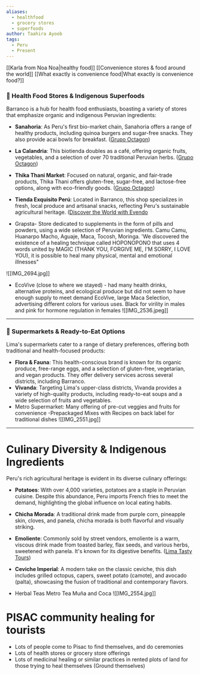 ```yaml
---
aliases:
  - healthfood
  - grocery stores
  - superfoods
author: Taahira Ayoob
tags:
  - Peru
  - Present
---
```

[[Karla from Noa Noa|healthy food]]
[[Convenience stores & food around the world]]
[[What exactly is convenience food|What exactly is convenience food?]]
### 🥦 Health Food Stores & Indigenous Superfoods

Barranco is a hub for health food enthusiasts, boasting a variety of stores that emphasize organic and indigenous Peruvian ingredients:

- **Sanahoria**: As Peru's first bio-market chain, Sanahoria offers a range of healthy products, including quinoa burgers and sugar-free snacks. They also provide acai bowls for breakfast. ([Grupo Octagon](https://grupoctagon.com/blog/tiendas-saludables-y-naturales-en-barranco/?utm_source=chatgpt.com "Tiendas saludables y naturales en Barranco - Blog"))

- **La Calandria**: This biotienda doubles as a café, offering organic fruits, vegetables, and a selection of over 70 traditional Peruvian herbs. ([Grupo Octagon](https://grupoctagon.com/blog/tiendas-saludables-y-naturales-en-barranco/?utm_source=chatgpt.com "Tiendas saludables y naturales en Barranco - Blog"))

- **Thika Thani Market**: Focused on natural, organic, and fair-trade products, Thika Thani offers gluten-free, sugar-free, and lactose-free options, along with eco-friendly goods. ([Grupo Octagon](https://grupoctagon.com/blog/tiendas-saludables-y-naturales-en-barranco/?utm_source=chatgpt.com "Tiendas saludables y naturales en Barranco - Blog"))

- **Tienda Exquisito Perú**: Located in Barranco, this shop specializes in fresh, local produce and artisanal snacks, reflecting Peru's sustainable agricultural heritage. ([Discover the World with Evendo](https://evendo.com/locations/peru/lima/barranco/shop/tienda-exquisito-peru?utm_source=chatgpt.com "Discover the Flavors of Nature at Tienda Exquisito Perú") 

- Grapsta- Store dedicated to supplements in the form of pills and powders, using a wide selection of Peruvian ingredients. Camu Camu, Huanarpo Macho, Aguaje, Maca, Tocosh, Moringa.  'We discovered the existence of a healing technique called HOPONOPONO that uses 4 words united by MAGIC (THANK YOU, FORGIVE ME, I'M SORRY, I LOVE YOU), it is possible to heal many physical, mental and emotional illnesses"

![[IMG_2694.jpg]]

- EcoVive (close to where we stayed)  - had many health drinks, alternative proteins, and ecological produce but did not seem to have enough supply to meet demand 
EcoVive, large Maca Selection, advertising different colors for various uses. Black for virility in males and pink for hormone regulation in females 
![[IMG_2536.jpeg]]
---

### 🛒 Supermarkets & Ready-to-Eat Options

Lima's supermarkets cater to a range of dietary preferences, offering both traditional and health-focused products:

- **Flora & Fauna**: This health-conscious brand is known for its organic produce, free-range eggs, and a selection of gluten-free, vegetarian, and vegan products. They offer delivery services across several districts, including Barranco.     
- **Vivanda**: Targeting Lima's upper-class districts, Vivanda provides a variety of high-quality products, including ready-to-eat soups and a wide selection of fruits and vegetables. 
- Metro Supermarket: Many offering of pre-cut veggies and fruits for convenience 
-Prepackaged Mixes with Recipes on back label for traditional dishes 
![[IMG_2551.jpg]]
---

# Culinary Diversity & Indigenous Ingredients

Peru's rich agricultural heritage is evident in its diverse culinary offerings:

- **Potatoes**: With over 4,000 varieties, potatoes are a staple in Peruvian cuisine. Despite this abundance, Peru imports French fries to meet the demand, highlighting the global influence on local eating habits.

- **Chicha Morada**: A traditional drink made from purple corn, pineapple skin, cloves, and panela, chicha morada is both flavorful and visually striking.

- **Emoliente**: Commonly sold by street vendors, emoliente is a warm, viscous drink made from toasted barley, flax seeds, and various herbs, sweetened with panela. It's known for its digestive benefits. ([Lima Tasty Tours](https://www.limatastytours.com/top-5-peruvian-food-in-lima-markets/?utm_source=chatgpt.com "TOP 5 PERUVIAN FOOD IN LIMA MARKETS | TASTY FOOD"))

- **Ceviche Imperial**: A modern take on the classic ceviche, this dish includes grilled octopus, capers, sweet potato (camote), and avocado (palta), showcasing the fusion of traditional and contemporary flavors.

- Herbal Teas
Metro Tea Muña and Coca
![[IMG_2554.jpg]]
# PISAC community healing for tourists

- Lots of people come to Pisac to find themselves, and do ceremonies 
- Lots of health stores or grocery store offerings 
- Lots of medicinal healing or similar practices in rented plots of land for those trying to heal themselves (Ground themselves) 
